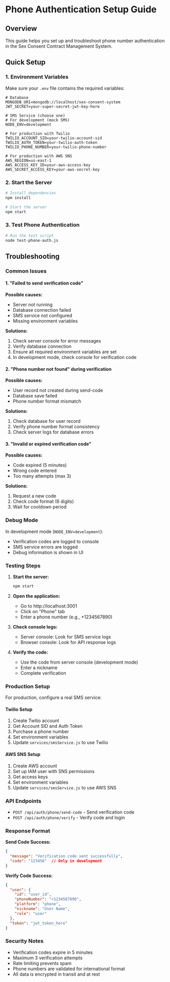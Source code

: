 # Phone Authentication Setup Guide

## Overview
This guide helps you set up and troubleshoot phone number authentication in the Sex Consent Contract Management System.

## Quick Setup

### 1. Environment Variables
Make sure your `.env` file contains the required variables:

```env
# Database
MONGODB_URI=mongodb://localhost/sex-consent-system
JWT_SECRET=your-super-secret-jwt-key-here

# SMS Service (choose one)
# For development (mock SMS)
NODE_ENV=development

# For production with Twilio
TWILIO_ACCOUNT_SID=your-twilio-account-sid
TWILIO_AUTH_TOKEN=your-twilio-auth-token
TWILIO_PHONE_NUMBER=your-twilio-phone-number

# For production with AWS SNS
AWS_REGION=us-east-1
AWS_ACCESS_KEY_ID=your-aws-access-key
AWS_SECRET_ACCESS_KEY=your-aws-secret-key
```

### 2. Start the Server
```bash
# Install dependencies
npm install

# Start the server
npm start
```

### 3. Test Phone Authentication
```bash
# Run the test script
node test-phone-auth.js
```

## Troubleshooting

### Common Issues

#### 1. "Failed to send verification code"
**Possible causes:**
- Server not running
- Database connection failed
- SMS service not configured
- Missing environment variables

**Solutions:**
1. Check server console for error messages
2. Verify database connection
3. Ensure all required environment variables are set
4. In development mode, check console for verification code

#### 2. "Phone number not found" during verification
**Possible causes:**
- User record not created during send-code
- Database save failed
- Phone number format mismatch

**Solutions:**
1. Check database for user record
2. Verify phone number format consistency
3. Check server logs for database errors

#### 3. "Invalid or expired verification code"
**Possible causes:**
- Code expired (5 minutes)
- Wrong code entered
- Too many attempts (max 3)

**Solutions:**
1. Request a new code
2. Check code format (6 digits)
3. Wait for cooldown period

### Debug Mode

In development mode (`NODE_ENV=development`):
- Verification codes are logged to console
- SMS service errors are logged
- Debug information is shown in UI

### Testing Steps

1. **Start the server:**
   ```bash
   npm start
   ```

2. **Open the application:**
   - Go to http://localhost:3001
   - Click on "Phone" tab
   - Enter a phone number (e.g., +1234567890)

3. **Check console logs:**
   - Server console: Look for SMS service logs
   - Browser console: Look for API response logs

4. **Verify the code:**
   - Use the code from server console (development mode)
   - Enter a nickname
   - Complete verification

### Production Setup

For production, configure a real SMS service:

#### Twilio Setup
1. Create Twilio account
2. Get Account SID and Auth Token
3. Purchase a phone number
4. Set environment variables
5. Update `services/smsService.js` to use Twilio

#### AWS SNS Setup
1. Create AWS account
2. Set up IAM user with SNS permissions
3. Get access keys
4. Set environment variables
5. Update `services/smsService.js` to use AWS SNS

### API Endpoints

- `POST /api/auth/phone/send-code` - Send verification code
- `POST /api/auth/phone/verify` - Verify code and login

### Response Format

**Send Code Success:**
```json
{
  "message": "Verification code sent successfully",
  "code": "123456"  // Only in development
}
```

**Verify Code Success:**
```json
{
  "user": {
    "id": "user_id",
    "phoneNumber": "+1234567890",
    "platform": "phone",
    "nickname": "User Name",
    "role": "user"
  },
  "token": "jwt_token_here"
}
```

### Security Notes

- Verification codes expire in 5 minutes
- Maximum 3 verification attempts
- Rate limiting prevents spam
- Phone numbers are validated for international format
- All data is encrypted in transit and at rest
